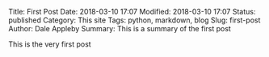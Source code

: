 Title: First Post
Date: 2018-03-10 17:07
Modified: 2018-03-10 17:07
Status: published
Category: This site
Tags: python, markdown, blog
Slug: first-post
Author: Dale Appleby
Summary: This is a summary of the first post

This is the very first post
